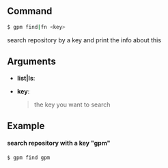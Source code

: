 ## Command

```bash
$ gpm find|fn <key>
```

search repository by a key and print the info about this

## Arguments

- **list|ls**: <required>

- **key**: <required>
    
    > the key you want to search

## Example

#### search repository with a key "gpm"

```bash
$ gpm find gpm
```